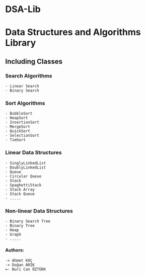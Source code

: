# DSA-Lib

# Data Structures and Algorithms Library

## Including Classes

### Search Algorithms
    - Linear Search
    - Binary Search

### Sort Algorithms
    - BubbleSort
    - HeapSort
    - InsertionSort
    - MergeSort
    - QuickSort
    - SelectionSort
    - TimSort

### Linear Data Structures
    - SinglyLinkedList
    - DoublyLinkedList
    - Queue
    - Circular Queue
    - Stack
    - SpaghettiStack
    - Stack Array
    - Stack Queue
    - .....

### Non-linear Data Structures
    - Binary Search Tree
    - Binary Tree
    - Heap
    - Graph
    - .....

#### Authors:
    -> Ahmet KOÇ
    -> Doğan ARIK
    =- Nuri Can ÖZTÜRK